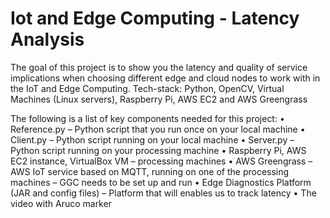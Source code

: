 # Iot and Edge Computing - Latency Analysis
The goal of this project is to show you the latency and quality of service implications when choosing different edge and cloud nodes to work with in the IoT and Edge Computing.
Tech-stack: Python, OpenCV, Virtual Machines (Linux servers), Raspberry Pi, AWS EC2 and AWS Greengrass

The following is a list of key components needed for this project:
•	Reference.py – Python script that you run once on your local machine
•	Client.py – Python script running on your local machine
•	Server.py – Python script running on your processing machine
•	Raspberry Pi, AWS EC2 instance, VirtualBox VM – processing machines
•	AWS Greengrass – AWS IoT service based on MQTT, running on one of the processing machines – GGC needs to be set up and run
•	Edge Diagnostics Platform (JAR and config files) – Platform that will enables us to track latency
•	The video with Aruco marker
